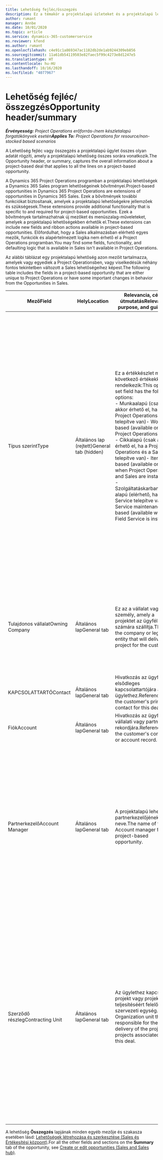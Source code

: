 ```yaml
---
title: Lehetőség fejléc/összegzés
description: Ez a témakör a projektalapú üzleteket és a projektalapú lehetőségsorokat ismerteti.
author: rumant
manager: Annbe
ms.date: 10/01/2020
ms.topic: article
ms.service: dynamics-365-customerservice
ms.reviewer: kfend
ms.author: rumant
ms.openlocfilehash: c4e91c1a869347ac1182db2de1ab9244309eb856
ms.sourcegitcommit: 11a61db54119503e82faec5f99c4273e8d1247e5
ms.translationtype: HT
ms.contentlocale: hu-HU
ms.lasthandoff: 10/16/2020
ms.locfileid: "4077967"
---
```

# <a name="opportunity-headersummary"></a><span data-ttu-id="8361d-103">Lehetőség fejléc/összegzés</span><span class="sxs-lookup"><span data-stu-id="8361d-103">Opportunity header/summary</span></span>

<span data-ttu-id="8361d-104">_**Érvényesség:** Project Operations erőforrás-/nem készletalapú forgatókönyvek esetén_</span><span class="sxs-lookup"><span data-stu-id="8361d-104">_**Applies To:** Project Operations for resource/non-stocked based scenarios_</span></span>


<span data-ttu-id="8361d-105">A Lehetőség fejléc vagy összegzés a projektalapú ügylet összes olyan adatát rögzíti, amely a projektalapú lehetőség összes sorára vonatkozik.</span><span class="sxs-lookup"><span data-stu-id="8361d-105">The Opportunity header, or summary, captures the overall information about a project-based deal that applies to all the lines on a project-based opportunity.</span></span>

<span data-ttu-id="8361d-106">A Dynamics 365 Project Operations programban a projektalapú lehetőségek a Dynamics 365 Sales program lehetőségeinek bővítményei.</span><span class="sxs-lookup"><span data-stu-id="8361d-106">Project-based opportunities in Dynamics 365 Project Operations are extensions of opportunities in Dynamics 365 Sales.</span></span> <span data-ttu-id="8361d-107">Ezek a bővítmények további funkciókat biztosítanak, amelyek a projektalapú lehetőségekre jellemzőek és szükségesek.</span><span class="sxs-lookup"><span data-stu-id="8361d-107">These extensions provide additional functionality that is specific to and required for project-based opportunities.</span></span> <span data-ttu-id="8361d-108">Ezek a bővítmények tartalmazhatnak új mezőket és menüszalag-műveleteket, amelyek a projektalapú lehetőségekben érhetők el.</span><span class="sxs-lookup"><span data-stu-id="8361d-108">These extensions can include new fields and ribbon actions available in project-based opportunities.</span></span> <span data-ttu-id="8361d-109">Előfordulhat, hogy a Sales alkalmazásban elérhető egyes mezők, funkciók és alapértelmezett logika nem érhető el a Project Operations programban.</span><span class="sxs-lookup"><span data-stu-id="8361d-109">You may find some fields, functionality, and defaulting logic that is available in Sales isn't available in Project Operations.</span></span>

<span data-ttu-id="8361d-110">Az alábbi táblázat egy projektalapú lehetőség azon mezőit tartalmazza, amelyek vagy egyediek a Project Operationsben, vagy viselkedésük néhány fontos tekintetben változott a Sales lehetőségeihez képest.</span><span class="sxs-lookup"><span data-stu-id="8361d-110">The following table includes the fields in a project-based opportunity that are either unique to Project Operations or have some important changes in behavior from the Opportunities in Sales.</span></span>

| <span data-ttu-id="8361d-111">**Mező**</span><span class="sxs-lookup"><span data-stu-id="8361d-111">**Field**</span></span> | <span data-ttu-id="8361d-112">**Hely**</span><span class="sxs-lookup"><span data-stu-id="8361d-112">**Location**</span></span> | <span data-ttu-id="8361d-113">**Relevancia, cél és útmutatás**</span><span class="sxs-lookup"><span data-stu-id="8361d-113">**Relevance, purpose, and guidance**</span></span> | <span data-ttu-id="8361d-114">**Alsóbb rétegbeli hatás**</span><span class="sxs-lookup"><span data-stu-id="8361d-114">**Downstream impact**</span></span> |
| --- | --- | --- | --- |
| <span data-ttu-id="8361d-115">Típus szerint</span><span class="sxs-lookup"><span data-stu-id="8361d-115">Type</span></span> | <span data-ttu-id="8361d-116">Általános lap (rejtett)</span><span class="sxs-lookup"><span data-stu-id="8361d-116">General tab (hidden)</span></span> | <span data-ttu-id="8361d-117">Ez a értékkészlet mező a következő értékekkel rendelkezik:</span><span class="sxs-lookup"><span data-stu-id="8361d-117">This option set field has the following options:</span></span></br><span data-ttu-id="8361d-118">- Munkaalapú (csak akkor érhető el, ha a Project Operations telepítve van)</span><span class="sxs-lookup"><span data-stu-id="8361d-118">- Work-based (available only with Project Operations)</span></span></br><span data-ttu-id="8361d-119">- Cikkalapú (csak akkor érhető el, ha a Project Operations és a Sales telepítve van)</span><span class="sxs-lookup"><span data-stu-id="8361d-119">- Item-based (available only when Project Operations and Sales are installed)</span></span></br><span data-ttu-id="8361d-120">- Szolgáltatáskarbantartás-alapú (elérhető, ha a Field Service telepítve van)</span><span class="sxs-lookup"><span data-stu-id="8361d-120">- Service maintenance-based (available when Field Service is installed)</span></span> | <span data-ttu-id="8361d-121">A Project Operations alkalmazás használatakor a program automatikusan **Munkaalapú** értékre állítja a mezőt, amely projektalapúként osztályozza a lehetőséget.</span><span class="sxs-lookup"><span data-stu-id="8361d-121">When you use Project Operations, this field value is automatically set to **Work-based** which classifies the Opportunity as project-based.</span></span> <span data-ttu-id="8361d-122">Projektalapú lehetőség szükséges ahhoz, hogy az adott üzletre vonatkozóan a későbbi értékesítési folyamatban az összes projektspecifikus kiterjesztés és funkció engedélyezve legyen.</span><span class="sxs-lookup"><span data-stu-id="8361d-122">An Opportunity should be project-based to enable all project-specific extensions and functionality in the downstream sales process for this deal.</span></span> |
| <span data-ttu-id="8361d-123">Tulajdonos vállalat</span><span class="sxs-lookup"><span data-stu-id="8361d-123">Owning Company</span></span> | <span data-ttu-id="8361d-124">Általános lap</span><span class="sxs-lookup"><span data-stu-id="8361d-124">General tab</span></span> | <span data-ttu-id="8361d-125">Ez az a vállalat vagy jogi személy, amely a projektet az ügyfél számára szállítja.</span><span class="sxs-lookup"><span data-stu-id="8361d-125">This is the company or legal entity that will deliver the project for the customer.</span></span> | <span data-ttu-id="8361d-126">A program ezt a mezőinformációt a lehetőségből létrehozott projektárajánlat megfelelő mezőjébe másolja.</span><span class="sxs-lookup"><span data-stu-id="8361d-126">This field information will be copied to the corresponding field on the Project quote that is created from this Opportunity.</span></span> |
| <span data-ttu-id="8361d-127">KAPCSOLATTARTÓ</span><span class="sxs-lookup"><span data-stu-id="8361d-127">Contact</span></span> | <span data-ttu-id="8361d-128">Általános lap</span><span class="sxs-lookup"><span data-stu-id="8361d-128">General tab</span></span> | <span data-ttu-id="8361d-129">Hivatkozás az ügyfél elsődleges kapcsolattartójára az ügylethez.</span><span class="sxs-lookup"><span data-stu-id="8361d-129">Reference to the customer's primary contact for this deal.</span></span> | |
| <span data-ttu-id="8361d-130">Fiók</span><span class="sxs-lookup"><span data-stu-id="8361d-130">Account</span></span> | <span data-ttu-id="8361d-131">Általános lap</span><span class="sxs-lookup"><span data-stu-id="8361d-131">General tab</span></span> | <span data-ttu-id="8361d-132">Hivatkozás az ügyfél vállalati vagy partneri rekordjára.</span><span class="sxs-lookup"><span data-stu-id="8361d-132">Reference to the customer's company or account record.</span></span> | |
| <span data-ttu-id="8361d-133">Partnerkezelő</span><span class="sxs-lookup"><span data-stu-id="8361d-133">Account Manager</span></span> | <span data-ttu-id="8361d-134">Általános lap</span><span class="sxs-lookup"><span data-stu-id="8361d-134">General tab</span></span> | <span data-ttu-id="8361d-135">A projektalapú lehetőség partnerkezelőjének neve.</span><span class="sxs-lookup"><span data-stu-id="8361d-135">The name of the Account manager for this project-based opportunity.</span></span> | <span data-ttu-id="8361d-136">A partnerkezelő felelős az ügyféllel való kapcsolat kezeléséért a projekt teljesítése során.</span><span class="sxs-lookup"><span data-stu-id="8361d-136">The Account manager is responsible for managing the relationship with the customer through the completion of this project.</span></span> <span data-ttu-id="8361d-137">A partnerkezelőhöz kötött foglalható erőforrásrekord alapján a szerződő részleg az alapértelmezett értéket veszi fel.</span><span class="sxs-lookup"><span data-stu-id="8361d-137">Based on the bookable resource record tied to the Account manager, the contracting unit is defaulted.</span></span> |
| <span data-ttu-id="8361d-138">Szerződő részleg</span><span class="sxs-lookup"><span data-stu-id="8361d-138">Contracting Unit</span></span> | <span data-ttu-id="8361d-139">Általános lap</span><span class="sxs-lookup"><span data-stu-id="8361d-139">General tab</span></span> | <span data-ttu-id="8361d-140">Az ügylethez kapcsolódó projekt vagy projektek teljesítéséért felelős szervezeti egység.</span><span class="sxs-lookup"><span data-stu-id="8361d-140">The Organization unit that is responsible for the delivery of the project or projects associated with this deal.</span></span> | <span data-ttu-id="8361d-141">A szerződő egység a vállalat azon részlege, amely a projekteket az üzlet lezárását követően teljesíti.</span><span class="sxs-lookup"><span data-stu-id="8361d-141">The contracting unit is the division of the company that will complete the project(s) after the deal is closed.</span></span> <span data-ttu-id="8361d-142">Minden egyes szerződő egység pénznemmel rendelkezik, és ez a pénznem kerül felhasználásra a projekthez kapcsolódó becsült és ténylegesen felmerült költségek jelentésére.</span><span class="sxs-lookup"><span data-stu-id="8361d-142">Every contracting unit has a currency, and this currency is used to report estimated and actual costs incurred during the project.</span></span> |

<span data-ttu-id="8361d-143">A lehetőség **Összegzés** lapjának minden egyéb mezője és szakasza esetében lásd: [Lehetőségek létrehozása és szerkesztése (Sales és Értékesítési központ)](https://docs.microsoft.com/dynamics365/sales-enterprise/create-edit-opportunity-sales).</span><span class="sxs-lookup"><span data-stu-id="8361d-143">For all the other fields and sections on the **Summary** tab of the opportunity, see [Create or edit opportunities (Sales and Sales hub)](https://docs.microsoft.com/dynamics365/sales-enterprise/create-edit-opportunity-sales).</span></span>
